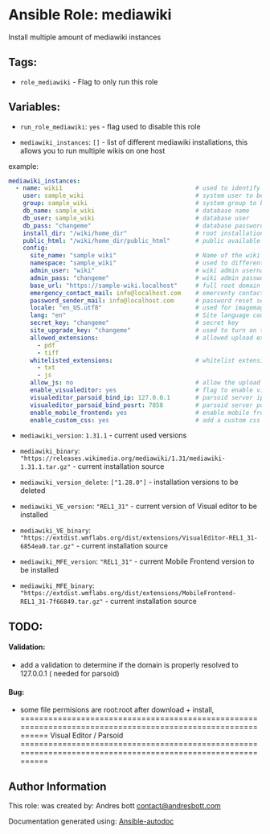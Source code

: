 # Ansible Role: mediawiki

Install multiple amount of mediawiki instances 

## Tags:

* `role_mediawiki` - Flag to only run this role

## Variables:

* `run_role_mediawiki`: `yes` - flag used to disable this role



* `mediawiki_instances`: `[]` - list of different mediawiki installations, this allows you to run multiple wikis on one host

example: 


```yaml
mediawiki_instances:
  - name: wiki1                                     # used to identify the different wiki installations
    user: sample_wiki                               # system user to be used
    group: sample_wiki                              # system group to be used
    db_name: sample_wiki                            # database name
    db_user: sample_wiki                            # database user
    db_pass: "changeme"                             # database password
    install_dir: "/wiki/home_dir"                   # root installation dir
    public_html: "/wiki/home_dir/public_html"       # public available directory
    config:
      site_name: "sample wiki"                      # Name of the wiki site
      namespace: "sample_wiki"                      # used to differentiate the wikies in parsoid
      admin_user: "wiki"                            # wiki admin username (defined on installation)
      admin_pass: "changeme"                        # wiki admin password (defined on installation)
      base_url: "https://sample-wiki.localhost"     # full root domain of the wiki
      emergency_contact_mail: info@localhost.com    # emercenty contact email
      password_sender_mail: info@localhost.com      # password reset sender email
      locale: "en_US.utf8"                          # used for imagemagic, needs to be a valid locale
      lang: "en"                                    # Site language code, should be one of the list in ./languages/data/Names.php
      secret_key: "changeme"                        # secret key
      site_upgrade_key: "changeme"                  # used to turn on the web installer while LocalSettings.php is in place
      allowed_extensions:                           # allowed upload extensions
        - pdf
        - tiff
      whitelisted_extensions:                       # whitelist extensions that are normally not allowed
        - txt
        - js
      allow_js: no                                  # allow the upload of javascript files
      enable_visualeditor: yes                      # flag to enable visual editor and usage of parsoid (needed by visual editor)
      visualeditor_parsoid_bind_ip: 127.0.0.1       # parsoid server ip
      visualeditor_parsoid_bind_posrt: 7858         # parsoid server port
      enable_mobile_frontend: yes                   # enable mobile frontend theme
      enable_custom_css: yes                        # add a custom css with small changes (located in templates)
```

* `mediawiki_version`: `1.31.1` - current used versions



* `mediawiki_binary`: `"https://releases.wikimedia.org/mediawiki/1.31/mediawiki-1.31.1.tar.gz"` - current installation source



* `mediawiki_version_delete`: `["1.28.0"]` - installation versions to be deleted



* `mediawiki_VE_version`: `"REL1_31"` - current version of Visual editor to be installed



* `mediawiki_VE_binary`: `"https://extdist.wmflabs.org/dist/extensions/VisualEditor-REL1_31-6854ea0.tar.gz"` - current installation source



* `mediawiki_MFE_version`: `"REL1_31"` - current Mobile Frontend version to be installed



* `mediawiki_MFE_binary`: `"https://extdist.wmflabs.org/dist/extensions/MobileFrontend-REL1_31-7f66849.tar.gz"` - current installation source


## TODO:

#### Validation:
* add a validation to determine if the domain is properly resolved to 127.0.0.1 ( needed for parsoid) 
#### Bug:
* some file permisions are root:root after download + install, ============================================================================================================ Visual Editor / Parsoid ============================================================================================================ 

## Author Information
This role:  was created by: Andres bott <contact@andresbott.com>

Documentation generated using: [Ansible-autodoc](https://github.com/AndresBott/ansible-autodoc)

